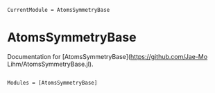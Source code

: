 ```@meta
CurrentModule = AtomsSymmetryBase
```

# AtomsSymmetryBase

Documentation for [AtomsSymmetryBase](https://github.com/Jae-Mo Lihm/AtomsSymmetryBase.jl).

```@index
```

```@autodocs
Modules = [AtomsSymmetryBase]
```
